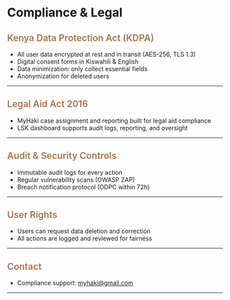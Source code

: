 # Compliance & Legal


## <span style="font-weight:600; color:#A87352;">Kenya Data Protection Act (KDPA)</span>

- All user data encrypted at rest and in transit (AES-256, TLS 1.3)
- Digital consent forms in Kiswahili & English
- Data minimization: only collect essential fields
- Anonymization for deleted users

---

## <span style="font-weight:600; color:#A87352;">Legal Aid Act 2016</span>

- MyHaki case assignment and reporting built for legal aid compliance
- LSK dashboard supports audit logs, reporting, and oversight

---

## <span style="font-weight:600; color:#A87352;">Audit & Security Controls</span>

- Immutable audit logs for every action
- Regular vulnerability scans (OWASP ZAP)
- Breach notification protocol (ODPC within 72h)

---

## <span style="font-weight:600; color:#A87352;">User Rights</span>

- Users can request data deletion and correction
- All actions are logged and reviewed for fairness

---

## <span style="font-weight:600; color:#A87352;">Contact</span>

- Compliance support: myhaki@gmail.com

---
